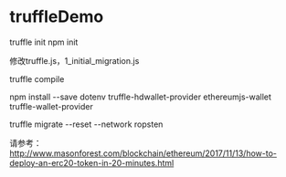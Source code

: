 # truffleDemo

truffle init
npm init

修改truffle.js，1_initial_migration.js

truffle compile

npm install --save dotenv truffle-hdwallet-provider ethereumjs-wallet truffle-wallet-provider

truffle migrate --reset --network ropsten

请参考：http://www.masonforest.com/blockchain/ethereum/2017/11/13/how-to-deploy-an-erc20-token-in-20-minutes.html
